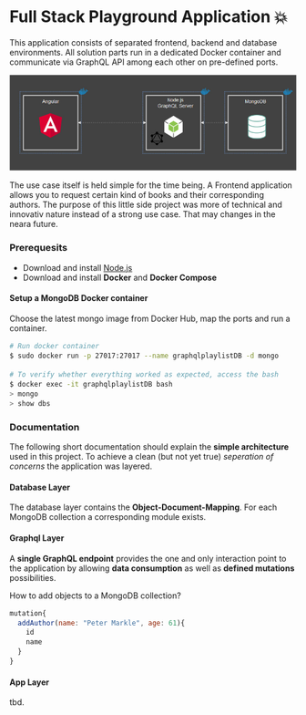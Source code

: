 # Full Stack Playground Application :boom:

This application consists of separated frontend, backend and database environments.
All solution parts run in a dedicated Docker container and communicate via GraphQL API among each other on pre-defined ports.

![Diagram](./Diagram.jpg?raw=true 'Diagram')

The use case itself is held simple for the time being. A Frontend application allows you to request certain kind of books and their corresponding authors. The purpose of this little side project was more of technical and innovativ nature instead of a strong use case. That may changes in the neara future.

### Prerequesits

- Download and install [Node.js](http://nodejs.org)
- Download and install **Docker** and **Docker Compose**

#### Setup a MongoDB Docker container

Choose the latest mongo image from Docker Hub, map the ports and run a container.

```bash
# Run docker container
$ sudo docker run -p 27017:27017 --name graphqlplaylistDB -d mongo

# To verify whether everything worked as expected, access the bash
$ docker exec -it graphqlplaylistDB bash
> mongo
> show dbs

```

### Documentation

The following short documentation should explain the **simple architecture** used in this project.
To achieve a clean (but not yet true) _seperation of concerns_ the application was layered.

#### Database Layer

The database layer contains the **Object-Document-Mapping**. For each MongoDB collection a corresponding module exists.

#### Graphql Layer

A **single GraphQL endpoint** provides the one and only interaction point to the application by allowing
**data consumption** as well as **defined mutations** possibilities.

How to add objects to a MongoDB collection?

```js
mutation{
  addAuthor(name: "Peter Markle", age: 61){
    id
    name
  }
}
```

#### App Layer

tbd.
